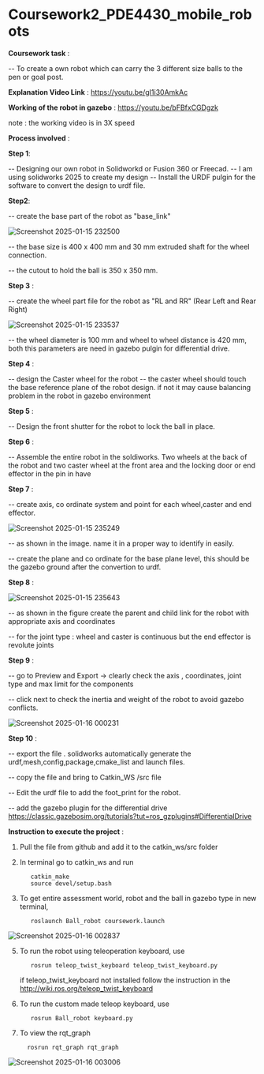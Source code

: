 # Coursework2_PDE4430_mobile_robots

**Coursework task** :

 -- To create a own robot which can carry the 3 different size balls to the pen or goal post.

**Explanation Video Link** : https://youtu.be/gI1i30AmkAc

**Working of the robot in gazebo** : https://youtu.be/bFBfxCGDgzk

 note : the working video is in 3X speed

**Process involved** :

**Step 1**:

-- Designing our own robot in Solidworkd or Fusion 360 or Freecad. 
-- I am using solidworks 2025 to create my design
-- Install the URDF pulgin for the software to convert the design to urdf file.

**Step2**:

-- create the base part of the robot as "base_link"

![Screenshot 2025-01-15 232500](https://github.com/user-attachments/assets/1aefeaa2-f5a7-4078-b3b9-3ebad79c7696)

-- the base size is 400 x 400 mm and 30 mm extruded shaft for the wheel connection.

-- the cutout to hold the ball is 350 x 350 mm. 

**Step 3** :

-- create the wheel part file for the robot as "RL and RR" (Rear Left and Rear Right)

![Screenshot 2025-01-15 233537](https://github.com/user-attachments/assets/0071827d-1f23-4e33-aa7c-0fccb7e4cf4a)

-- the wheel diameter is 100 mm and wheel to wheel distance is 420 mm, both this parameters are need in gazebo pulgin for differential drive.

**Step 4** :

-- design the Caster wheel for the robot
-- the caster wheel should touch the base reference plane of the robot design. if not it may cause balancing problem in the robot in gazebo environment

**Step 5** :

-- Design the front shutter for the robot to lock the ball in place.

**Step 6** :

-- Assemble the entire robot in the soldiworks. Two wheels at the back of the robot and two caster wheel at the front area and the locking door or end effector in the pin in have

**Step 7** :

-- create axis, co ordinate system and point for each wheel,caster and end effector.

![Screenshot 2025-01-15 235249](https://github.com/user-attachments/assets/c4eec451-babb-41f4-bb58-e763491baafb)

-- as shown in the image. name it in a proper way to identify in easily.

-- create the plane and co ordinate for the base plane level, this should be the gazebo ground after the convertion to urdf.

**Step 8** :

![Screenshot 2025-01-15 235643](https://github.com/user-attachments/assets/1debf41f-bb4f-486c-9a72-cf89804b8a5f)

-- as shown in the figure create the parent and child link for the robot with appropriate axis and coordinates

-- for the joint type : wheel and caster is continuous but the end effector is revolute joints

**Step 9** :

-- go to Preview and Export -> clearly check the axis , coordinates, joint type and max limit for the components

-- click next to check the inertia and weight of the robot to avoid gazebo conflicts. 

![Screenshot 2025-01-16 000231](https://github.com/user-attachments/assets/16053c35-b237-428d-b3cc-d2b85ff3c7df)

**Step 10** :

-- export the file . solidworks automatically generate the urdf,mesh,config,package,cmake_list and launch files.

-- copy the file and bring to Catkin_WS /src file 

--  Edit the urdf file to add the foot_print for the robot.

-- add the gazebo plugin for the differential drive
https://classic.gazebosim.org/tutorials?tut=ros_gzplugins#DifferentialDrive

**Instruction to execute the project** :

1. Pull the file from github and add it to the catkin_ws/src folder
2. In terminal go to catkin_ws and run

          catkin_make
          source devel/setup.bash

3. To get entire assessment world, robot and the ball in gazebo type in new terminal, 

          roslaunch Ball_robot coursework.launch

![Screenshot 2025-01-16 002837](https://github.com/user-attachments/assets/7a998e38-589d-4659-a16b-afe320c62c09)

5. To run the robot using teleoperation keyboard, use

          rosrun teleop_twist_keyboard teleop_twist_keyboard.py

   if teleop_twist_keyboard not installed follow the instruction in the http://wiki.ros.org/teleop_twist_keyboard

6. To run the custom made teleop keyboard, use

          rosrun Ball_robot keyboard.py

7. To view the rqt_graph

         rosrun rqt_graph rqt_graph
   
![Screenshot 2025-01-16 003006](https://github.com/user-attachments/assets/c696f26a-10c5-4995-a9c8-146759f30f78)

